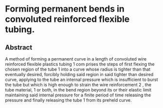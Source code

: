 # Forming permanent bends in convoluted reinforced flexible tubing.

## Abstract
A method of forming a permanent curve in a length of convoluted wire reinforced flexible plastics tubing 1 com prises the steps of first flexing the chosen region of the tube 1 into a curve whose radius is tighter than that eventually desired, forcibly holding said region in said tighter than desired curve, applying to the tube an internal pressure which is insufficient to burst the tube but which is high enough to strain the wire reinforcement 2 , the tube material, 1 or both, in the bend region beyond its or their elastic limit maintaining said internal pressure for a finite period of time releasing the pressure and finally releasing the tube 1 from its preheld curve.